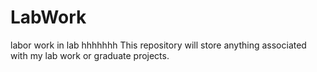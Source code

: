 # LabWork
labor work in lab hhhhhhh
This repository will store anything associated with my lab work or graduate projects.
